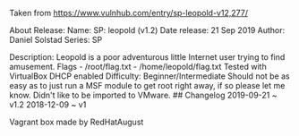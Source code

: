 Taken from https://www.vulnhub.com/entry/sp-leopold-v12,277/ 

About Release:
    Name: SP: leopold (v1.2)
    Date release: 21 Sep 2019
    Author: Daniel Solstad
    Series: SP

Description:
    Leopold is a poor adventurous little Internet user trying to find amusement.
    Flags - /root/flag.txt - /home/leopold/flag.txt
    Tested with VirtualBox
    DHCP enabled
    Difficulty: Beginner/Intermediate
    Should not be as easy as to just run a MSF module to get root right away, if so please let me know.
    Didn't like to be imported to VMware. ## Changelog 2019-09-21 ~ v1.2 2018-12-09 ~ v1 

Vagrant box made by RedHatAugust
